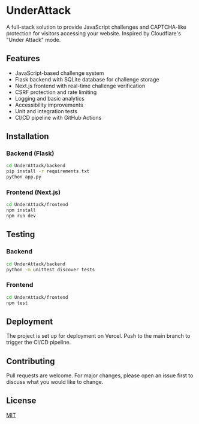 # UnderAttack

A full-stack solution to provide JavaScript challenges and CAPTCHA-like protection for visitors accessing your website. Inspired by Cloudflare's "Under Attack" mode.

## Features

- JavaScript-based challenge system
- Flask backend with SQLite database for challenge storage
- Next.js frontend with real-time challenge verification
- CSRF protection and rate limiting
- Logging and basic analytics
- Accessibility improvements
- Unit and integration tests
- CI/CD pipeline with GitHub Actions

## Installation

### Backend (Flask)

```bash
cd UnderAttack/backend
pip install -r requirements.txt
python app.py
```

### Frontend (Next.js)

```bash
cd UnderAttack/frontend
npm install
npm run dev
```

## Testing

### Backend

```bash
cd UnderAttack/backend
python -m unittest discover tests
```

### Frontend

```bash
cd UnderAttack/frontend
npm test
```

## Deployment

The project is set up for deployment on Vercel. Push to the main branch to trigger the CI/CD pipeline.

## Contributing

Pull requests are welcome. For major changes, please open an issue first to discuss what you would like to change.

## License

[MIT](https://choosealicense.com/licenses/mit/)
